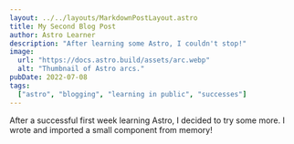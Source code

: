 ```yaml
---
layout: ../../layouts/MarkdownPostLayout.astro
title: My Second Blog Post
author: Astro Learner
description: "After learning some Astro, I couldn't stop!"
image:
  url: "https://docs.astro.build/assets/arc.webp"
  alt: "Thumbnail of Astro arcs."
pubDate: 2022-07-08
tags:
  ["astro", "blogging", "learning in public", "successes"]
---
```


After a successful first week learning Astro, I decided to try some more. I wrote and imported a small component from memory!
